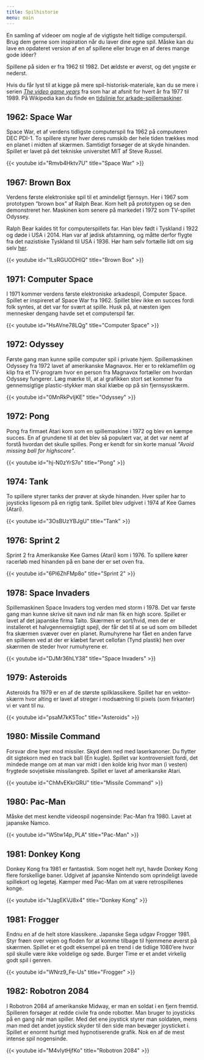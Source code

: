 ```yaml
---
title: Spilhistorie
menu: main
---
```


En samling af videoer om nogle af de vigtigste helt tidlige computerspil. Brug dem gerne
som inspiration når du laver dine egne spil. Måske kan du lave en opdateret version af
en af spillene eller bruge en af deres mange gode idéer?

Spillene på siden er fra 1962 til 1982. Det ældste er øverst, og det yngste er nederst.

Hvis du får lyst til at kigge på mere spil-historisk-materiale, kan du se mere i serien
[_The video game years_](https://www.youtube.com/playlist?list=PL4T1sDYpnBr7W_UNP8Q9PyTS5iowRZ6KG)
fra som har at afsnit for hvert år fra 1977 til 1989. På  Wikipedia kan du finde en
[tidslinie for arkade-spillemaskiner](https://en.wikipedia.org/wiki/Timeline_of_arcade_video_game_history).

## 1962: Space War
Space War, et af verdens tidligste computerspil fra 1962 på computeren DEC PDI-1.
To spillere styrer hver deres rumskib der hele tiden trækkes mod en planet i midten
af skærmen. Samtidigt forsøger de at skyde hinanden. Spillet er lavet på det
tekniske universitet MIT af Steve Russel.

{{< youtube id="Rmvb4Hktv7U" title="Space War" >}}

## 1967: Brown Box
Verdens første elektroniske spil til et amindeligt fjernsyn. Her i 1967 som prototypen
“brown box” af Ralph Bear. Kom helt på prototypen og se den demonstreret her.
Maskinen kom senere på markedet i 1972 som TV-spillet Odyssey.

Ralph Bear kaldes tit for computerspillets far. Han blev født i Tyskland i 1922 og
døde i USA i 2014. Han var af jødisk afstamning, og måtte derfor flygte fra det
nazistiske Tyskland til USA i 1936. Hør ham selv fortælle lidt om sig selv
[her](https://www.youtube.com/watch?v=7vBZmzLXBK8).

{{< youtube id="1LsRGUODHlQ" title="Brown Box" >}}

## 1971: Computer Space
I 1971 kommer verdens første elektroniske arkadespil, Computer Space. Spillet er 
inspireret af Space War fra 1962. Spillet blev ikke en succes fordi folk syntes,
at det var for svært at spille. Husk på, at næsten igen mennesker dengang havde
set et computerspil før.

{{< youtube id="HsAVne78LQg" title="Computer Space" >}}

## 1972: Odyssey
Første gang man kunne spille computer spil i private hjem. Spillemaskinen Odyssey
fra 1972 lavet af amerikanske Magnavox. Her er to reklamefilm og klip fra et TV-program
hvor en person fra Magnavox fortæller om hvordan Odyssey fungerer. Læg mærke til, at
al grafikken stort set kommer fra gennemsigtige plastic-stykker man skal klæbe op
på sin fjernsysskærm.

{{< youtube id="0MnRkPvIjKE" title="Odyssey" >}}

## 1972: Pong
Pong fra firmaet Atari kom som en spillemaskine i 1972 og blev en kæmpe succes. En af
grundene til at det blev så populært var, at det var nemt af forstå hvordan det skulle
spilles. Pong er kendt for sin korte manual _"Avoid missing ball for highscore"_.

{{< youtube id="hj-N0zYrS7o" title="Pong" >}}

## 1974: Tank
To spillere styrer tanks der prøver at skyde hinanden. Hver spiler har to joysticks
ligesom på en rigtig tank. Spillet blev udgivet i 1974 af Kee Games (Atari).

{{< youtube id="3OsBUzYBJgU" title="Tank" >}}

## 1976: Sprint 2
Sprint 2 fra Amerikanske Kee Games (Atari) kom i 1976. To spillere kører racerløb
med hinanden på en bane der er set oven fra.

{{< youtube id="6Pl6ZhFMp8o" title="Sprint 2" >}}

## 1978: Space Invaders
Spillemaskinen Space Invaders tog verden med storm i 1978. Det var første gang man
kunne skrive sit navn ind når man fik en high score. Spillet er lavet af det japanske
firma Taito. Skærmen er sort/hvid, men der er installeret et halvgennemsigtigt spejl,
der får det til at se ud som om billedet fra skærmen svæver over en planet.
Rumuhyrene har fået en anden farve en spilleren ved at der er klæbet farvet
cellofan (Tynd plastik) hen over skærmen de steder hvor rumuhyrene er.

{{< youtube id="DJMr36hLY38" title="Space Invaders" >}}

## 1979: Asteroids
Asteroids fra 1979 er en af de største spilklassikere. Spillet har en vektor-skærm
hvor alting er lavet af streger i modsætning til pixels (som firkanter) vi er
vant til nu.

{{< youtube id="psaM7kK5Toc" title="Asteroids" >}}

## 1980: Missile Command
Forsvar dine byer mod missiler. Skyd dem ned med laserkanoner. Du flytter dit sigtekorn
med en track ball (En kugle). Spillet var kontroversielt fordi, det mindede mange om
at man var midt i den kolde krig hvor man (i vesten) frygtede sovjetiske missilangreb.
Spillet er lavet af amerikanske Atari.

{{< youtube id="ChMvEKkrGRU" title="Missile Command" >}}

## 1980: Pac-Man
Måske det mest kendte videospil nogensinde: Pac-Man fra 1980. Lavet at japanske Namco.

{{< youtube id="W5tw14p_PLA" title="Pac-Man" >}}

## 1981: Donkey Kong
Donkey Kong fra 1981 er fantastisk. Som noget helt nyt, havde Donkey Kong flere 
forskellige baner. Udgivet af japanske Nintendo som oprindeligt lavede spillekort
og legetøj. Kæmper med Pac-Man om at være retrospillenes konge.

{{< youtube id="tJagEKVJ8x4" title="Donkey Kong" >}}

## 1981: Frogger
Endnu en af de helt store klassikere. Japanske Sega udgav Frogger 1981. Styr frøen
over vejen og floden for at komme tilbage til hjemmene øverst på skærmen. Spillet er
et godt eksempel på en trend i de tidlige 1080’ere hvor spil skulle være ikke
voldelige og søde. Burger Time er et andet virkelig godt spil i genren.

{{< youtube id="WNrz9_Fe-Us" title="Frogger" >}}

## 1982: Robotron 2084
I Robotron 2084 af amerikanske Midway, er man en soldat i en fjern fremtid. Spilleren
forsøger at redde civile fra onde robotter. Man bruger to joysticks på en gang når
man spiller. Med det ene joystick styrer man soldaten, mens man med det andet joystick
skyder til den side man bevæger joysticket i. Spillet er enormt hurtigt med
hypnotiserende grafik. Nok en af de mest intense spil nogensinde.

{{< youtube id="M4vIytHjfKo" title="Robotron 2084" >}}


